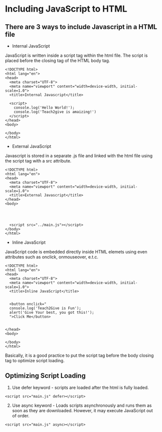 # Including JavaScript to HTML

## There are 3 ways to include Javascript in a HTML file

- Internal JavaScript
<p>JavaScript is written inside a script tag within the html file. The script is placed before the closing tag of the HTML body tag.</p>

```
<!DOCTYPE html>
<html lang="en">
<head>
  <meta charset="UTF-8">
  <meta name="viewport" content="width=device-width, initial-scale=1.0">
  <title>Internal Javascript</title>

  <script>
    console.log('Hello World!');
    console.log('Teach2give is amaizing!')
  </script>
</head>
<body>

</body>
</html>
```

- External JavaScript

<p>Javascript is stored in a separate .js file and linked with the html file using the script tag with a src attribute.<p>

```
<!DOCTYPE html>
<html lang="en">
<head>
  <meta charset="UTF-8">
  <meta name="viewport" content="width=device-width, initial-scale=1.0">
  <title>External Javascript</title>
</head>
<body>




  <script src="../main.js"></script>
</body>
</html>
```

- Inline JavaScript
<p>JavaScript code is embedded directly inside HTML elemets using even attributes such as onclick, onmouseover, e.t.c.</p>

```
<!DOCTYPE html>
<html lang="en">
<head>
  <meta charset="UTF-8">
  <meta name="viewport" content="width=device-width, initial-scale=1.0">
  <title>Inline JavaScript</title>


  <button onclick="
  console.log('Teach2Give is Fun');
  alert('Give Your best, you got this!');
  ">Click Me</button>


</head>
<body>

</body>
</html>
```

<p>Basically, it is a good practice to put the script tag before the body closing tag to optimize script loading.  </p>

## Optimizing Script Loading

1. Use defer keyword - scripts are loaded after the html is fully loaded.

```
<script src="main.js" defer></script>
```

2. Use async keyword - Loads scripts asynchronously and runs them as soon as they are downloaded. However, it may execute JavaScript out of order.

```
<script src="main.js" async></script>
```


